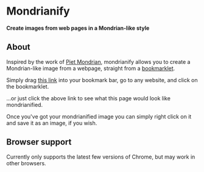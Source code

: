 # Mondrianify

**Create images from web pages in a Mondrian-like style**

## About

Inspired by the work of [Piet Mondrian](https://en.wikipedia.org/wiki/Piet_Mondrian), mondrianify allows you to create a Mondrian-like image from a webpage, straight from a [bookmarklet](https://en.wikipedia.org/wiki/Bookmarklet).

Simply drag <a href="javascript:%22use%20strict%22%3B(function()%7Bfunction%20a(a)%7Bif(%22string%22!%3Dtypeof%20a%7C%7C!e.test(a))return%7Br%3A0%2Cg%3A0%2Cb%3A0%2Ca%3A0%7D%3Bconst%20b%3De.exec(a)%3Breturn%7Br%3AparseFloat(b%5B1%5D)%2Cg%3AparseFloat(b%5B2%5D)%2Cb%3AparseFloat(b%5B3%5D)%2Ca%3Atypeof%20b%5B3%5D%3D%3D%3Dvoid%200%3F1%3AparseFloat(b%5B3%5D)%7D%7Dfunction%20b(b)%7Breturn%200%3D%3D%3Da(b).a%7Dfunction%20c(a)%7Bconst%5Bb%5D%3Da%2Cc%3Ddocument.createElement(%22canvas%22)%3Bc.style%3D%22position%3Aabsolute%3Btop%3A0%3Bleft%3A0%3Bz-index%3A1000000%3B%22%2Cc.width%3Db.rect.width%2Cc.height%3Db.rect.height%2Cdocument.body.appendChild(c)%3Bconst%20e%3Dc.getContext(%222d%22)%3Ba.forEach(a%3D%3E%7Be.globalAlpha%3Da.type%3D%3D%3Dd.BODY%3F1%3A.5%2Ce.fillStyle%3Da.fill%2Ce.fillRect(a.rect.x%2Ca.rect.y%2Ca.rect.width%2Ca.rect.height)%7D)%7Dconst%20d%3D%7BELEMENT%3A%22ELEMENT%22%2CBODY%3A%22BODY%22%2CTEXT%3A%22TEXT%22%2CCOMMENT%3A%22COMMENT%22%7D%2Ce%3D%2Frgba%3F%5C((%5Cd%2B)%2C%5Cs*(%5Cd%2B)%2C%5Cs*(%5Cd%2B)(%3F%3A%2C%5Cs*((%3F%3A%5Cd*%5C.)%3F%5Cd%2B))%3F%5C)%2F%3B(function()%7Bfunction%20a(c%2Cf%3D%7B%7D)%7Bfunction%20g()%7Bconst%20a%3DgetComputedStyle(c)%2Cb%3Da.getPropertyValue(%22color%22)%2Cd%3Da.getPropertyValue(%22background-color%22)%2Ce%3Da.getPropertyValue(%22border-color%22)%2Cf%3Da.getPropertyValue(%22border-width%22)%3Bj%3D%22undefined%22%3D%3Dtypeof%20b%3Fj%3Ab%2Ck%3D%22undefined%22%3D%3Dtypeof%20d%3Fk%3Ad%2Cl%3D%22undefined%22%3D%3Dtypeof%20e%3Fl%3Ae%2Cm%3D%22undefined%22%3D%3Dtypeof%20f%3Fm%3Af%7Dlet%20h%3Dd.ELEMENT%2C%7Brect%3Ai%2Ccolor%3Aj%2CbackgroundColor%3Ak%2CborderColor%3Al%2CborderWidth%3Am%2Cfill%3An%7D%3Df%3Bswitch(c.constructor)%7Bcase%20HTMLBodyElement.prototype.constructor%3Ai%3D%7Bx%3A0%2Cy%3A0%2Ctop%3A0%2Cbottom%3Adocument.documentElement.scrollHeight%2Cleft%3A0%2Cright%3Adocument.documentElement.scrollWidth%2Cwidth%3Adocument.documentElement.scrollWidth%2Cheight%3Adocument.documentElement.scrollHeight%7D%2Cg()%2Cb(k)%26%26(k%3D%22rgb(255%2C%20255%2C%20255)%22)%2Ch%3Dd.BODY%2Cn%3Dk%3Bbreak%3Bcase%20Text.prototype.constructor%3Aconst%20a%3Ddocument.createRange()%3Ba.selectNodeContents(c)%2Ci%3Da.getBoundingClientRect()%2Ch%3Dd.TEXT%2Cn%3Dj%3Bbreak%3Bcase%20Comment.prototype.constructor%3Ai%3D%7Bx%3A0%2Cy%3A0%2Ctop%3A0%2Cleft%3A0%2Cright%3A0%2Cbottom%3A0%2Cwidth%3A0%2Cheight%3A0%7D%2Ch%3Dd.COMMENT%3Bbreak%3Bdefault%3Atry%7Bi%3Dc.getBoundingClientRect()%7Dcatch(a)%7Bconsole.error(a)%2Cconsole.info(c.__proto__)%7Dg()%2Cn%3Dk%3B%7Dconst%20o%3D%7Btype%3Ah%2Cnode%3Ac%2Crect%3Ai%2Ccolor%3Aj%2CbackgroundColor%3Ak%2CborderColor%3Al%2CborderWidth%3Am%2Cfill%3An%7D%3Be.push(o)%2Cc.type!%3D%3Dd.TEXT%26%26c.childNodes.forEach(b%3D%3E%7Ba(b%2Co)%7D)%7Dconst%20e%3D%5B%5D%3Ba(document.body)%2Cc(e)%2Cconsole.log(%22Mondrianify%20nodes%22%2Ce)%7D)()%7D)()%3B%0A">this link</a> into your bookmark bar, go to any website, and click on the bookmarklet.

...or just click the above link to see what this page would look like mondrianified.

Once you've got your mondrianified image you can simply right click on it and save it as an image, if you wish.

## Browser support

Currently only supports the latest few versions of Chrome, but may work in other browsers.
